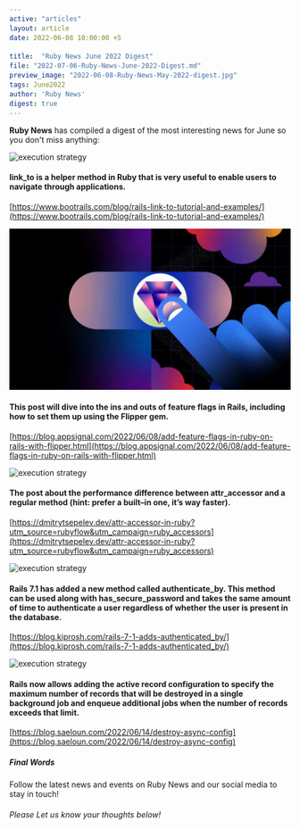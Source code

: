 ```yaml
---
active: "articles"
layout: article
date: 2022-06-08 10:00:00 +5

title:  "Ruby News June 2022 Digest"
file: "2022-07-06-Ruby-News-June-2022-Digest.md"
preview_image: "2022-06-08-Ruby-News-May-2022-digest.jpg"
tags: June2022
author: 'Ruby News'
digest: true
---
```


**Ruby News** has compiled a digest of the most interesting news for June so you don't miss anything:

![execution strategy](https://drive.google.com/uc?export=view&id=1TXDhABYj6XCwZYsOG39qrracNHgoyiDI) 
#### link_to is a helper method in Ruby that is very useful to enable users to navigate through applications.
[https://www.bootrails.com/blog/rails-link-to-tutorial-and-examples/](https://www.bootrails.com/blog/rails-link-to-tutorial-and-examples/)

![execution strategy](/post_images/2022-06-09/2022-06-09-Add-Feature-Flags-in-Ruby-on-Rails-with-Flipper.jpg) 
#### This post will dive into the ins and outs of feature flags in Rails, including how to set them up using the Flipper gem.
[https://blog.appsignal.com/2022/06/08/add-feature-flags-in-ruby-on-rails-with-flipper.html](https://blog.appsignal.com/2022/06/08/add-feature-flags-in-ruby-on-rails-with-flipper.html)

![execution strategy](https://drive.google.com/uc?export=view&id=1oaLgxYi2V4nUO2rUDI_EBAaOgpjmSq5k) 
#### The post about the performance difference between attr_accessor and a regular method (hint: prefer a built–in one, it’s way faster).
[https://dmitrytsepelev.dev/attr-accessor-in-ruby?utm_source=rubyflow&utm_campaign=ruby_accessors](https://dmitrytsepelev.dev/attr-accessor-in-ruby?utm_source=rubyflow&utm_campaign=ruby_accessors)

![execution strategy](https://drive.google.com/uc?export=view&id=1q7-KR7oY22Dv0T9xmiGrcPOaqlLsqw6q) 
#### Rails 7.1 has added a new method called authenticate_by. This method can be used along with has_secure_password and takes the same amount of time to authenticate a user regardless of whether the user is present in the database.
[https://blog.kiprosh.com/rails-7-1-adds-authenticated_by/](https://blog.kiprosh.com/rails-7-1-adds-authenticated_by/)

![execution strategy](https://drive.google.com/uc?export=view&id=1itXHvMuI3Ssb7N6kxLiqdeLutKXjRQWk) 
#### Rails now allows adding the active record configuration to specify the maximum number of records that will be destroyed in a single background job and enqueue additional jobs when the number of records exceeds that limit.
[https://blog.saeloun.com/2022/06/14/destroy-async-config](https://blog.saeloun.com/2022/06/14/destroy-async-config)

##### Final Words

Follow the latest news and events on Ruby News and our social media to stay in touch!

###### Please Let us know your thoughts below!
